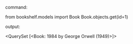  command:

 from bookshelf.models import Book
 Book.objects.get(id=1)

 output:

<QuerySet [<Book: 1984 by George Orwell (1949)>]>
